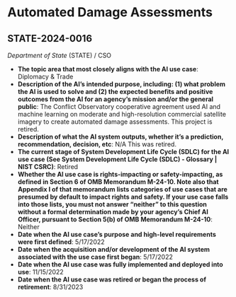 # Automated Damage Assessments
## STATE-2024-0016
_Department of State_ (STATE) / CSO


+ **The topic area that most closely aligns with the AI use case**: Diplomacy & Trade
+ **Description of the AI’s intended purpose, including: (1) what problem the AI is used to solve and (2) the expected benefits and positive outcomes from the AI for an agency’s mission and/or the general public**: The Conflict Observatory cooperative agreement used AI and machine learning on moderate and high-resolution commercial satellite imagery to create automated damage assessments. This project is retired.
+ **Description of what the AI system outputs, whether it’s a prediction, recommendation, decision, etc**: N/A This was retired.
+ **The current stage of System Development Life Cycle (SDLC) for the AI use case (See System Development Life Cycle (SDLC) - Glossary | NIST CSRC)**: Retired
+ **Whether the AI use case is rights-impacting or safety-impacting, as defined in Section 6 of OMB Memorandum M-24-10. Note also that Appendix I of that memorandum lists categories of use cases that are presumed by default to impact rights and safety. If your use case falls into those lists, you must not answer “neither” to this question without a formal determination made by your agency’s Chief AI Officer, pursuant to Section 5(b) of OMB Memorandum M-24-10**: Neither
+ **Date when the AI use case’s purpose and high-level requirements were first defined**: 5/17/2022
+ **Date when the acquisition and/or development of the AI system associated with the use case first began**: 5/17/2022
+ **Date when the AI use case was fully implemented and deployed into use**: 11/15/2022
+ **Date when the AI use case was retired or began the process of retirement**: 8/31/2023